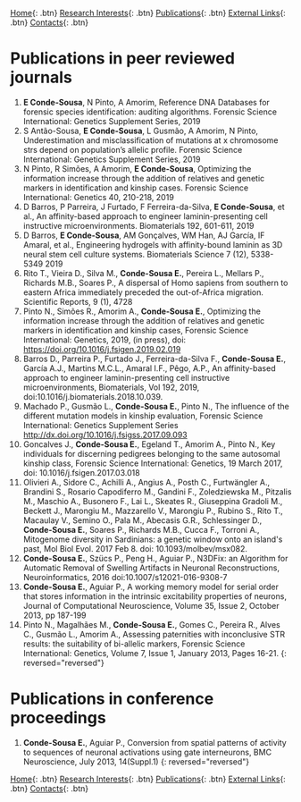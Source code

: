 [Home](https://econdesousa.github.io){: .btn}
[Research Interests](https://econdesousa.github.io/ResearchInterests){: .btn}
[Publications](https://econdesousa.github.io/Publications){: .btn}
[External Links](https://econdesousa.github.io/Links){: .btn}
[Contacts](https://econdesousa.github.io/Contacts){: .btn}


# Publications in peer reviewed journals


1. **E Conde-Sousa**, N Pinto, A Amorim, Reference DNA Databases for forensic species identification: auditing algorithms. Forensic Science International: Genetics Supplement Series, 2019
1. S Antão-Sousa, **E Conde-Sousa**, L Gusmão, A Amorim, N Pinto, Underestimation and misclassification of mutations at x chromosome strs depend on population’s allelic profile. Forensic Science International: Genetics Supplement Series, 2019
1. N Pinto, R Simões, A Amorim, **E Conde-Sousa**, Optimizing the information increase through the addition of relatives and genetic markers in identification and kinship cases. Forensic Science International: Genetics 40, 210-218, 2019
1. D Barros, P Parreira, J Furtado, F Ferreira-da-Silva, **E Conde-Sousa**, et al., An affinity-based approach to engineer laminin-presenting cell instructive microenvironments. Biomaterials 192, 601-611, 2019
1. D Barros, **E Conde-Sousa**, AM Gonçalves, WM Han, AJ García, IF Amaral, et al., Engineering hydrogels with affinity-bound laminin as 3D neural stem cell culture systems. Biomaterials Science 7 (12), 5338-5349 2019
1. Rito T., Vieira D., Silva M., **Conde-Sousa E.**, Pereira L., Mellars P., Richards M.B., Soares P., A dispersal of Homo sapiens from southern to eastern Africa immediately preceded the out-of-Africa migration. Scientific Reports, 9 (1), 4728
1. Pinto N., Simões R., Amorim A., **Conde-Sousa E.**, Optimizing the information increase through the addition of relatives and genetic markers in identification and kinship cases, Forensic Science International: Genetics, 2019, (in press), doi: https://doi.org/10.1016/j.fsigen.2019.02.019
1. Barros D., Parreira P., Furtado J., Ferreira-da-Silva F., **Conde-Sousa E.**, García A.J., Martins M.C.L., Amaral I.F., Pêgo, A.P., An affinity-based approach to engineer laminin-presenting cell instructive microenvironments, Biomaterials, Vol 192, 2019, doi:10.1016/j.biomaterials.2018.10.039.
1. Machado P., Gusmão L., **Conde-Sousa E.**, Pinto N., The influence of the different mutation models in kinship evaluation, Forensic Science International: Genetics Supplement Series http://dx.doi.org/10.1016/j.fsigss.2017.09.093
1. Goncalves J., **Conde-Sousa E.**, Egeland T., Amorim A., Pinto N., Key individuals for discerning pedigrees belonging to the same autosomal kinship class, Forensic Science International: Genetics, 19 March 2017, doi: 10.1016/j.fsigen.2017.03.018
1. Olivieri A., Sidore C., Achilli A., Angius A., Posth C., Furtwängler A., Brandini S., Rosario Capodiferro M., Gandini F., Zoledziewska M., Pitzalis M., Maschio A., Busonero F., Lai L., Skeates R., Giuseppina Gradoli M., Beckett J., Marongiu M., Mazzarello V., Marongiu P., Rubino S., Rito T., Macaulay V., Semino O., Pala M., Abecasis G.R., Schlessinger D., **Conde‑Sousa E.**, Soares P., Richards M.B., Cucca F., Torroni A., Mitogenome diversity in Sardinians: a genetic window onto an island's past, Mol Biol Evol. 2017 Feb 8. doi: 10.1093/molbev/msx082.
1. **Conde-Sousa E.**, Szücs P., Peng H., Aguiar P., N3DFix: an Algorithm for Automatic Removal of Swelling Artifacts in Neuronal Reconstructions, Neuroinformatics, 2016 doi:10.1007/s12021-016-9308-7
1. **Conde-Sousa E.**, Aguiar P., A working memory model for serial order that stores information in the intrinsic excitability properties of neurons, Journal of Computational Neuroscience, Volume 35, Issue 2, October 2013, pp 187-199
1. Pinto N., Magalhães M., **Conde-Sousa E.**, Gomes C., Pereira R., Alves C., Gusmão L., Amorim A., Assessing paternities with inconclusive STR results: the suitability of bi-allelic markers, Forensic Science International: Genetics, Volume 7, Issue 1, January 2013, Pages 16-21.
{: reversed="reversed"}

# Publications in conference proceedings


1.  **Conde-Sousa E.**, Aguiar P., Conversion from spatial patterns of activity to sequences of neuronal activations using gate interneurons, BMC Neuroscience, July 2013, 14(Suppl.1)
{: reversed="reversed"}

[Home](https://econdesousa.github.io){: .btn}
[Research Interests](https://econdesousa.github.io/ResearchInterests){: .btn}
[Publications](https://econdesousa.github.io/Publications){: .btn}
[External Links](https://econdesousa.github.io/Links){: .btn}
[Contacts](https://econdesousa.github.io/Contacts){: .btn}

